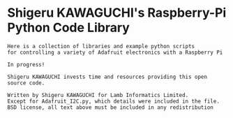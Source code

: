 Shigeru KAWAGUCHI's Raspberry-Pi Python Code Library
============
	Here is a collection of libraries and example python scripts
	for controlling a variety of Adafruit electronics with a Raspberry Pi

	In progress!

	Shigeru KAWAGUCHI invests time and resources providing this open source code.

	Written by Shigeru KAWAGUCHI for Lamb Informatics Limited.
	Except for Adafruit_I2C.py, which details were included in the file.
	BSD license, all text above must be included in any redistribution

